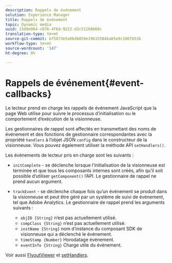 ```yaml
---
description: Rappels de événement
solution: Experience Manager
title: Rappels de événement
topic: Dynamic media
uuid: 15d9e064-c076-4f6d-9222-d2c51160b60c
translation-type: tm+mt
source-git-commit: bf5873e5a6bdb859e19b15584ba85e9c106f853b
workflow-type: tm+mt
source-wordcount: '147'
ht-degree: 0%

---
```



# Rappels de événement{#event-callbacks}

Le lecteur prend en charge les rappels de événement JavaScript que la page Web utilise pour suivre le processus d’initialisation ou le comportement d’exécution de la visionneuse.

Les gestionnaires de rappel sont affectés en transmettant des noms de événement et des fonctions de gestionnaire correspondantes avec la propriété `handlers` à l’objet JSON `config` dans le constructeur de la visionneuse. Vous pouvez également utiliser la méthode API `setHandlers()`.

Les événements de lecteur pris en charge sont les suivants :

* `initComplete` - se déclenche lorsque l’initialisation de la visionneuse est terminée et que tous les composants internes sont créés, afin qu’il soit possible d’utiliser  `getComponent()` l’API. Le gestionnaire de rappel ne prend aucun argument.

* `trackEvent` - se déclenche chaque fois qu’un événement se produit dans la visionneuse et peut être géré par un système de suivi de événement, tel que Adobe Analytics. Le gestionnaire de rappel prend les arguments suivants :

   * `objID {String}` n’est pas actuellement utilisé.
   * `compClass {String}` n’est pas actuellement utilisé.
   * `instName {String}` nom d’instance du composant SDK de visionneuse qui a déclenché le événement.
   * `timeStamp {Number}` Horodatage événement.
   * `eventInfo {String}` Charge utile du événement.

Voir aussi [FlyoutViewer](../../c-html5-s7-aem-asset-viewers/c-html5-flyout-viewer-20-about/c-html5-flyout-viewer-20-javascriptapiref/r-html5-flyout-viewer-20-javascriptapiref-.flyoutviewer.md#reference-b99bb25606444f46b27529ff3e960b1e) et [setHandlers](../../c-html5-s7-aem-asset-viewers/c-html5-flyout-viewer-20-about/c-html5-flyout-viewer-20-javascriptapiref/r-html5-flyout-viewer-20-javascriptapiref-sethandlers.md#reference-74e9acb1cd0047d5bd60eea5fa5c8692).
